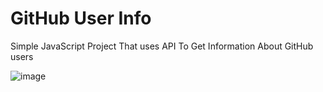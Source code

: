 # GitHub User Info
Simple JavaScript Project That uses API To Get Information About GitHub users

![image](https://github.com/SpreadSheets600/github-user-info/assets/115402296/b9fb7539-ce4e-4fd6-8c1d-bdcc64f77e65)
